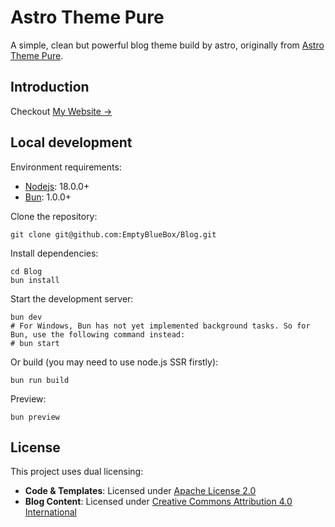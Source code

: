 # Astro Theme Pure

A simple, clean but powerful blog theme build by astro, originally from [Astro Theme Pure](https://github.com/cworld1/astro-theme-pure).

## Introduction

Checkout [My Website →](https://www.lyt0112.com/)

## Local development

Environment requirements:

- [Nodejs](https://nodejs.org/): 18.0.0+
- [Bun](https://bun.sh/): 1.0.0+

Clone the repository:

```shell
git clone git@github.com:EmptyBlueBox/Blog.git
```

Install dependencies:

```shell
cd Blog
bun install
```

Start the development server:

```shell
bun dev
# For Windows, Bun has not yet implemented background tasks. So for Bun, use the following command instead:
# bun start
```

Or build (you may need to use node.js SSR firstly):

```shell
bun run build
```

Preview:

```shell
bun preview
```

## License

This project uses dual licensing:

- **Code & Templates**: Licensed under [Apache License 2.0](./LICENSE)
- **Blog Content**: Licensed under [Creative Commons Attribution 4.0 International](https://creativecommons.org/licenses/by/4.0/)
